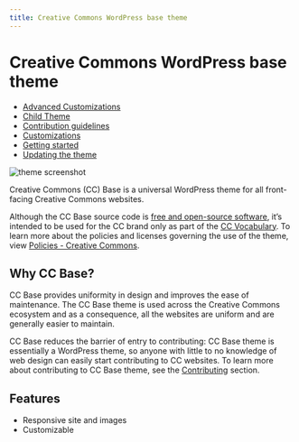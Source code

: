 ```yaml
---
title: Creative Commons WordPress base theme
---
```


# Creative Commons WordPress base theme

<ul>
<li><a href="/advanced-customizations">Advanced Customizations</a></li>
<li><a href="/child-theme">Child Theme</a></li>
<li><a href="/contributing">Contribution guidelines</a></li>
<li><a href="/customizations">Customizations</a> </li>
<li><a href="/getting-started">Getting started</a> </li>
<li><a href="/updating-the-theme">Updating the theme</a> </li>
</ul>

![theme screenshot](/content-images/screenshot.png)

Creative Commons (CC) Base is a universal WordPress theme for all front-facing Creative Commons websites.

Although the CC Base source code is <a href="https://www.gnu.org/philosophy/free-sw.html" target="_blank">free and open-source software</a>, it’s intended to be used for the CC brand only as part of the <a href="https://cc-vocabulary.netlify.app/?path=/story/vocabulary-introduction--page" target="_blank">CC Vocabulary</a>. To learn more about the policies and licenses governing the use of the theme, view <a href="https://creativecommons.org/policies" target="_blank">Policies - Creative Commons</a>.

## Why CC Base?

 CC Base provides uniformity in design and improves the ease of maintenance. The CC Base theme is used across the Creative Commons ecosystem and as a consequence, all the websites are uniform and are generally easier to maintain.

CC Base reduces the barrier of entry to contributing: CC Base theme is essentially a WordPress theme, so anyone with little to no knowledge of web design can easily start contributing to CC websites. To learn more about contributing to CC Base theme, see the [Contributing](/contributing) section.

## Features

- Responsive site and images
- Customizable
